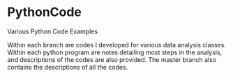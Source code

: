 # PythonCode
Various Python Code Examples


Within each branch are codes I developed for various data analysis classes.  
Within each python program are notes detailing most steps in the analysis, and descriptions of the codes are also provided.
The master branch also contains the descriptions of all the codes.
